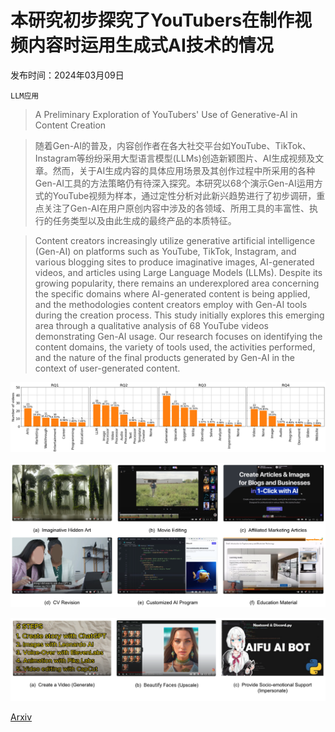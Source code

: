 # 本研究初步探究了YouTubers在制作视频内容时运用生成式AI技术的情况

发布时间：2024年03月09日

`LLM应用`

> A Preliminary Exploration of YouTubers' Use of Generative-AI in Content Creation

> 随着Gen-AI的普及，内容创作者在各大社交平台如YouTube、TikTok、Instagram等纷纷采用大型语言模型(LLMs)创造新颖图片、AI生成视频及文章。然而，关于AI生成内容的具体应用场景及其创作过程中所采用的各种Gen-AI工具的方法策略仍有待深入探究。本研究以68个演示Gen-AI运用方式的YouTube视频为样本，通过定性分析对此新兴趋势进行了初步调研，重点关注了Gen-AI在用户原创内容中涉及的各领域、所用工具的丰富性、执行的任务类型以及由此生成的最终产品的本质特征。

> Content creators increasingly utilize generative artificial intelligence (Gen-AI) on platforms such as YouTube, TikTok, Instagram, and various blogging sites to produce imaginative images, AI-generated videos, and articles using Large Language Models (LLMs). Despite its growing popularity, there remains an underexplored area concerning the specific domains where AI-generated content is being applied, and the methodologies content creators employ with Gen-AI tools during the creation process. This study initially explores this emerging area through a qualitative analysis of 68 YouTube videos demonstrating Gen-AI usage. Our research focuses on identifying the content domains, the variety of tools used, the activities performed, and the nature of the final products generated by Gen-AI in the context of user-generated content.

![本研究初步探究了YouTubers在制作视频内容时运用生成式AI技术的情况](../../../paper_images/2403.06039/distribution.png)

![本研究初步探究了YouTubers在制作视频内容时运用生成式AI技术的情况](../../../paper_images/2403.06039/GenAIRQ1.png)

![本研究初步探究了YouTubers在制作视频内容时运用生成式AI技术的情况](../../../paper_images/2403.06039/GenAIRQ3.png)

[Arxiv](https://arxiv.org/abs/2403.06039)